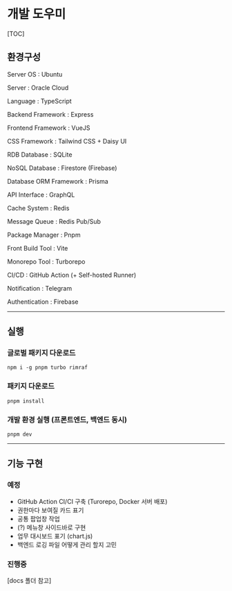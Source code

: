 # 개발 도우미

[TOC]

## 환경구성

Server OS : Ubuntu

Server : Oracle Cloud

Language : TypeScript

Backend Framework : Express

Frontend Framework : VueJS

CSS Framework : Tailwind CSS + Daisy UI

RDB Database : SQLite

NoSQL Database : Firestore (Firebase)

Database ORM Framework : Prisma

API Interface : GraphQL

Cache System : Redis

Message Queue : Redis Pub/Sub

Package Manager : Pnpm

Front Build Tool : Vite

Monorepo Tool : Turborepo

CI/CD : GitHub Action (+ Self-hosted Runner)

Notification : Telegram

Authentication : Firebase

---

## 실행

### 글로벌 패키지 다운로드

```shell
npm i -g pnpm turbo rimraf
```

### 패키지 다운로드

```shell
pnpm install
```

### 개발 환경 실행 (프론트엔드, 백엔드 동시)

```shell
pnpm dev
```

---

## 기능 구현

### 예정

- GitHub Action CI/CI 구축 (Turorepo, Docker 서버 배포)
- 권한마다 보여질 카드 표기
- 공통 팝업창 작업
- (?) 메뉴창 사이드바로 구현
- 업무 대시보드 표기 (chart.js)
- 백엔드 로깅 파일 어떻게 관리 할지 고민

### 진행중

[docs 폴더 참고]
